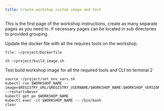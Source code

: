 ```yaml
---
title: Create workshop custom image and test 
---
```


This is the first page of the workshop instructions, create as many separate pages as you need to. If necessary pages can be located in sub directories to provided grouping.

Update the docker file with all the requires tools on the workshop.

```editor:open-file
file: ~/project/Dockerfile
```

```execute-1
sh ~/project/build_image.sh
```

Test build workshop image for all the required tools and CLI on terminal 2

```execute-2
source ~/project/set_env_vars.sh
kubectl run $WORKSHOP_NAME --image=$REGISTRY_URL/$REGISTRY_USERNAME/$WORKSHOP_NAME:$WORKSHOP_VERSION --restart=Never
kubectl get po $WORKSHOP_NAME
kubectl exec -it $WORKSHOP_NAME -- /bin/bash
clear
```